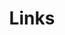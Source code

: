 ---
title: Links
links:
  - title: sbchild
    description: 好耶，是涩妹妹！
    website: https://sbchild.top/blog/
    image: https://sbchild.top/blog/logo.png
menu:
    main: 
        weight: 4
        params:
            icon: link

comments: false
---